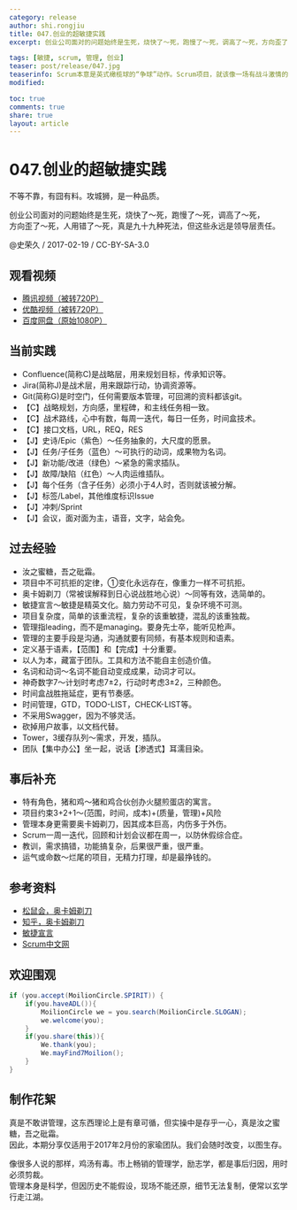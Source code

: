```yaml
---
category: release
author: shi.rongjiu
title: 047.创业的超敏捷实践
excerpt: 创业公司面对的问题始终是生死，烧快了～死，跑慢了～死，调高了～死，方向歪了～死，人用错了～死，真是九十九种死法，但这些永远是领导层责任。

tags: [敏捷, scrum, 管理, 创业]
teaser: post/release/047.jpg
teaserinfo: Scrum本意是英式橄榄球的“争球”动作。Scrum项目，就该像一场有战斗激情的比赛，有计划，有目标的横冲直撞，完成目标。
modified: 

toc: true
comments: true
share: true
layout: article
---
```


# 047.创业的超敏捷实践

不等不靠，有囧有料。攻城狮，是一种品质。  

创业公司面对的问题始终是生死，烧快了～死，跑慢了～死，调高了～死，  
方向歪了～死，人用错了～死，真是九十九种死法，但这些永远是领导层责任。

@史荣久 / 2017-02-19 / CC-BY-SA-3.0  

## 观看视频

  * [腾讯视频（被转720P）](https://v.qq.com/x/page/c0376ujnuev.html)
  * [优酷视频（被转720P）](http://v.youku.com/v_show/id_XMjUyMDY4NzU3Ng==.html)
  * [百度网盘（原始1080P）](https://pan.baidu.com/s/1mh7xTOG)

## 当前实践 
  
  * Confluence(简称C)是战略层，用来规划目标，传承知识等。
  * Jira(简称J)是战术层，用来跟踪行动，协调资源等。
  * Git(简称G)是时空门，任何需要版本管理，可回溯的资料都该git。
  * 【C】战略规划，方向感，里程碑，和主线任务相一致。
  * 【C】战术路线，心中有数，每周一迭代，每日一任务，时间盒技术。
  * 【C】接口文档，URL，REQ，RES
  * 【J】史诗/Epic（紫色）～任务抽象的，大尺度的愿景。
  * 【J】任务/子任务（蓝色）～可执行的动词，成果物为名词。
  * 【J】新功能/改进（绿色）～紧急的需求插队。
  * 【J】故障/缺陷（红色）～人肉运维插队。
  * 【J】每个任务（含子任务）必须小于4人时，否则就该被分解。
  * 【J】标签/Label，其他维度标识Issue
  * 【J】冲刺/Sprint
  * 【J】会议，面对面为主，语音，文字，站会免。

## 过去经验

  * 汝之蜜糖，吾之砒霜。
  * 项目中不可抗拒的定律，①变化永远存在，像重力一样不可抗拒。
  * 奥卡姆剃刀（常被误解释到日心说战胜地心说）～同等有效，选简单的。
  * 敏捷宣言～敏捷是精英文化。脑力劳动不可见，复杂环境不可测。
  * 项目复杂度，简单的该重流程，复杂的该重敏捷，混乱的该重独裁。
  * 管理指leading，而不是managing。要身先士卒，能听见枪声。
  * 管理的主要手段是沟通，沟通就要有同频，有基本规则和语素。
  * 定义基于语素，【范围】和【完成】十分重要。
  * 以人为本，藏富于团队。工具和方法不能自主创造价值。
  * 名词和动词～名词不能自动变成成果，动词才可以。
  * 神奇数字7～计划时考虑7±2，行动时考虑3±2，三种颜色。
  * 时间盒战胜拖延症，更有节奏感。
  * 时间管理，GTD，TODO-LIST，CHECK-LIST等。
  * 不采用Swagger，因为不够灵活。
  * 砍掉用户故事，以文档代替。
  * Tower，3缓存队列～需求，开发，插队。
  * 团队【集中办公】坐一起，说话【渗透式】耳濡目染。

## 事后补充

  * 特有角色，猪和鸡～猪和鸡合伙创办火腿煎蛋店的寓言。
  * 项目约束3+2+1～(范围，时间，成本)+(质量，管理)+风险
  * 管理本身更需要奥卡姆剃刀，因其成本巨高，内伤多于外伤。
  * Scrum一周一迭代，回顾和计划会议都在周一，以防休假综合症。
  * 教训，需求搞错，功能搞复杂，后果很严重，很严重。
  * 运气或命数～烂尾的项目，无精力打理，却是最挣钱的。

## 参考资料

  * [松鼠会，奥卡姆剃刀](http://songshuhui.net/archives/85213)
  * [知乎，奥卡姆剃刀](http://www.zhihu.com/question/20159241)
  * [敏捷宣言](http://agilemanifesto.org/iso/zhchs/manifesto.html)
  * [Scrum中文网](http://www.scrumcn.com/agile/scrum-knowledge-library/scrum.html)

## 欢迎围观

``` java
if (you.accept(MoilionCircle.SPIRIT)) {
    if(you.haveADL()){
        MoilionCircle we = you.search(MoilionCircle.SLOGAN);
        we.welcome(you);
    }
    if(you.share(this)){
        We.thank(you);
        We.mayFind7Moilion();
    }
}
```

## 制作花絮

真是不敢讲管理，这东西理论上是有章可循，但实操中是存乎一心，真是汝之蜜糖，吾之砒霜。  
因此，本期分享仅适用于2017年2月份的家瑜团队。我们会随时改变，以图生存。

像很多人说的那样，鸡汤有毒。市上畅销的管理学，励志学，都是事后归因，用时必须剪裁。  
管理本身是科学，但因历史不能假设，现场不能还原，细节无法复制，便常以玄学行走江湖。
